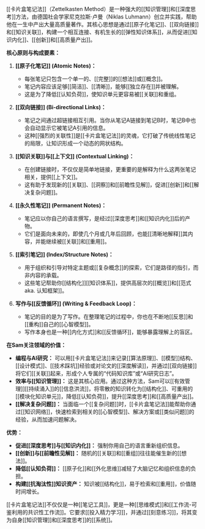 [[卡片盒笔记法]]（Zettelkasten Method）是一种强大的[[知识管理]]和[[深度思考]]方法，由德国社会学家尼克拉斯·卢曼（Niklas Luhmann）创立并实践，帮助他在一生中产出大量高质量著作。其核心思想是通过[[原子化笔记]]、[[双向链接]]和[[知识关联]]，构建一个相互连接、有机生长的[[弹性知识体系]]，从而促进[[知识内化]]、[[创新]]和[[高质量产出]]。

**核心原则与构成要素：**

1.  **[[原子化笔记]] (Atomic Notes)：**
    *   每张笔记只包含一个单一的、[[完整]]的[[想法]]或[[概念]]。
    *   笔记内容应该足够[[简洁]]、[[清晰]]，能够[[独立存在]]并被理解。
    *   这是为了降低[[认知负荷]]，使知识单元更容易被[[关联]]和重组。

2.  **[[双向链接]] (Bi-directional Links)：**
    *   笔记之间通过超链接相互引用。当你从笔记A链接到笔记B时，笔记B中也会自动显示它被笔记A引用的信息。
    *   这种[[强烈的关联性]]是[[卡片盒笔记法]]的灵魂，它打破了传统线性笔记的局限，让知识形成一个动态的网状结构。

3.  **[[知识关联]]与[[上下文]] (Contextual Linking)：**
    *   在创建链接时，不仅仅是简单地链接，更重要的是解释为什么这两张笔记相关，提供[[上下文]]。
    *   这有助于发现新的[[关联]]、[[洞察]]和[[前瞻性见解]]，促进[[创新]]和[[解决复杂问题]]。

4.  **[[永久性笔记]] (Permanent Notes)：**
    *   笔记应以你自己的语言撰写，是经过[[深度思考]]和[[知识内化]]后的产物。
    *   它们是面向未来的，即使几个月或几年后回顾，也能[[清晰地解释]]其内容，并能继续被[[关联]]和[[重用]]。

5.  **[[索引笔记]] (Index/Structure Notes)：**
    *   用于组织和引导对特定主题或[[复杂概念]]的探索，它们是路径的指引，而非内容的承载。
    *   这些笔记帮助你[[结构化]][[知识体系]]，提供高层次的[[概览]]和[[范式 aka. 认知框架]]。

6.  **写作与[[反馈循环]] (Writing & Feedback Loop)：**
    *   笔记的目的是为了写作。在整理笔记的过程中，你也在不断地[[反思]]和[[重构]]自己的[[心智模型]]。
    *   写作本身也是一种[[内化方式]]和[[反馈循环]]，能够暴露理解上的盲区。

**在Sam关注领域的价值：**

*   **编程与AI研究：** 可以用[[卡片盒笔记法]]来记录[[算法原理]]、[[模型]]结构、[[设计模式]]、[[技术踩坑]]经验或对论文的[[深度解读]]，并通过[[双向链接]]将它们[[关联]]起来，形成个人专属的“代码知识库”或“AI研究日志”。
*   **效率与[[知识管理]]：** 这是其核心应用。通过这种方法，Sam可以[[有效管理]][[持续涌入]]的[[信息洪流]]，将零散的知识转化为[[结构化]]、可重用的[[模块化知识单元]]，降低[[认知负荷]]，提升[[深度思考]]和[[高质量产出]]。
*   **[[解决复杂问题]]：** 当面临一个[[复杂问题]]时，[[卡片盒笔记法]]能帮助你通过[[知识网络]]，快速检索到相关的[[心智模型]]、解决方案或[[类似问题]]的经验，从而加速问题解决。

**优势：**

*   **促进[[深度思考]]与[[知识内化]]：** 强制你用自己的语言重新组织信息。
*   **[[创新]]与[[前瞻性见解]]：** 随机的[[关联]]和[[重组]]往往能催生新的[[想法]]。
*   **降低[[认知负荷]]：** [[原子化]]和[[外化思维]]减轻了大脑记忆和组织信息的负担。
*   **构建[[抗淘汰性]]知识资产：** 知识被[[结构化]]，易于检索和[[重用]]，价值随时间增长。

[[卡片盒笔记法]]不仅仅是一种[[笔记工具]]，更是一种[[思维模式]]和[[工作流-可鉴利用的共识性工作流]]。它要求[[投入精力学习]]，并通过[[刻意练习]]，将其变为自身[[知识管理]]和[[深度思考]]的[[系统]]。